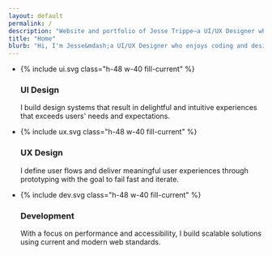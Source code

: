 ```yaml
---
layout: default
permalink: /
description: "Website and portfolio of Jesse Trippe—a UI/UX Designer who enjoys coding and designing for the web."
title: "Home"
blurb: "Hi, I'm Jesse&mdash;a UI/UX Designer who enjoys coding and designing for the web."
---
```


<section class="my-32">
  <ul class="grid md:grid-cols-3 gap-10 xl:gap-x-24 mb-12">
    <li>
      <div class="mb-6 h-48 w-40">
        {% include ui.svg class="h-48 w-40 fill-current" %}
      </div>
      <h3 class="font-bold mb-6 text-xl uppercase tracking-wider">UI Design</h3>
      <p>I build design systems that result in delightful and intuitive experiences that exceeds users' needs and expectations.</p>
    </li>
    <li>
      <div class="mb-6">
        {% include ux.svg class="h-48 w-40 fill-current" %}
      </div>
      <h3 class="font-bold mb-6 text-xl uppercase tracking-wider">UX Design</h3>
      <p>I define user flows and deliver meaningful user experiences through prototyping with the goal to fail fast and iterate.</p>
    </li>
    <li>
      <div class="mb-6">
        {% include dev.svg class="h-48 w-40 fill-current" %}
      </div>
      <h3 class="font-bold mb-6 text-xl uppercase tracking-wider">Development</h3>
      <p>With a focus on performance and accessibility, I build scalable solutions using current and modern web standards.</p>
    </li>
  </ul>
</section>
